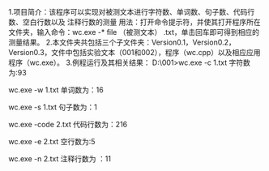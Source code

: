 1.项目简介：该程序可以实现对被测文本进行字符数、单词数、句子数、代码行数、空白行数以及            注释行数的测量
  用法：打开命令提示符，并使其打开程序所在文件夹，输入命令：wc.exe -* file （被测文本）        .txt，单击回车即可得到相应的测量结果。
2.本文件夹共包括三个子文件夹：Version0.1，Version0.2，Version0.3，文件中包括实验文本（001和002），程序（wc.cpp）以及相应应用程序（wc.exe）。
3.例程运行及其相关结果：
D:\001>wc.exe -c 1.txt
字符数为:93


wc.exe -w 1.txt
单词数为：16


wc.exe -s 1.txt
句子数为：1


wc.exe -code 2.txt
代码行数为：216


wc.exe -e 2.txt
空行数为:5


wc.exe -n 2.txt
注释行数为 ：11

                                
